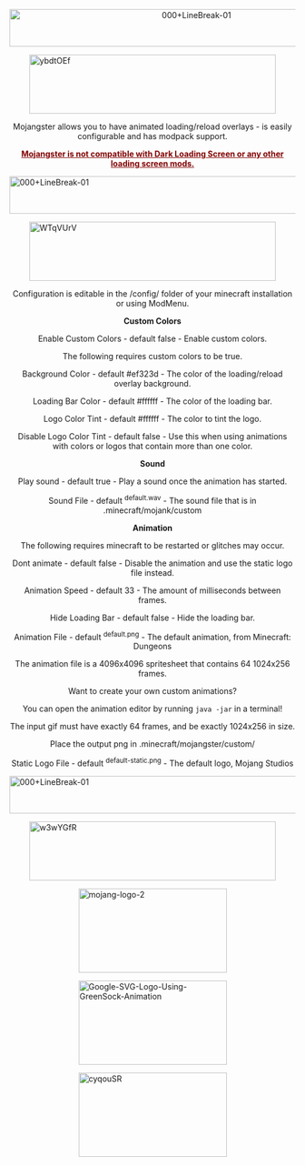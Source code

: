<p style="text-align: center;">
  <img style="display: block; margin-left: auto; margin-right: auto;" src="https://images.squarespace-cdn.com/content/v1/545a3f8ae4b09adaa34659fb/1422562530063-AFSVX9LC0JMDD2DUDD62/000+LineBreak-01.png?format=1500w" alt="000+LineBreak-01" width="643" height="66" />
</p>
<p> </p>
<p>
  <img style="display: block; margin-left: auto; margin-right: auto;" src="https://i.imgur.com/ybdtOEf.png" alt="ybdtOEf" width="434" height="104" />
</p>
<p> </p>
<p style="text-align: center;">Mojangster allows you to have animated loading/reload overlays - is easily configurable and has modpack support.</p>
<p style="text-align: center;">
  <span style="text-decoration: underline; color: #800000;">
    <strong>Mojangster is not compatible with Dark Loading Screen or any other loading screen mods.</strong>
  </span>
</p>
<p> </p>
<p>
  <img style="display: block; margin-left: auto; margin-right: auto;" src="https://images.squarespace-cdn.com/content/v1/545a3f8ae4b09adaa34659fb/1422562530063-AFSVX9LC0JMDD2DUDD62/000+LineBreak-01.png?format=1500w" alt="000+LineBreak-01" width="643" height="66" />
</p>
<p> </p>
<p>
  <img style="display: block; margin-left: auto; margin-right: auto;" src="https://i.imgur.com/WTqVUrV.png" alt="WTqVUrV" width="434" height="104" />
</p>
<p> </p>
<p style="text-align: center;">Configuration is editable in the /config/ folder of your minecraft installation or using ModMenu.</p>
<p style="text-align: center;"> </p>
<p style="text-align: center;"> </p>
<p style="text-align: center;">
  <strong>Custom Colors</strong>
</p>
<p style="text-align: center;">Enable Custom Colors - default false - Enable custom colors.</p>
<p style="text-align: center;">The following requires custom colors to be true.</p>
<p style="text-align: center;">Background Color - default #ef323d - The color of the loading/reload overlay background.</p>
<p style="text-align: center;">Loading Bar Color - default #ffffff - The color of the loading bar.</p>
<p style="text-align: center;">Logo Color Tint - default #ffffff - The color to tint the logo.</p>
<p style="text-align: center;">Disable Logo Color Tint - default false - Use this when using animations with colors or logos that contain more than one color.</p>
<p style="text-align: center;"> </p>
<p style="text-align: center;"> </p>
<p style="text-align: center;">
  <strong>Sound</strong>
</p>
<p style="text-align: center;">Play sound - default true - Play a sound once the animation has started.</p>
<p style="text-align: center;">Sound File - default  <sup>default.wav</sup> - The sound file that is in .minecraft/mojank/custom </p>
<p style="text-align: center;"> </p>
<p style="text-align: center;"> </p>
<p style="text-align: center;">
  <strong>Animation</strong>
</p>
<p style="text-align: center;">The following requires minecraft to be restarted or glitches may occur.</p>
<p style="text-align: center;">Dont animate - default false - Disable the animation and use the static logo file instead.</p>
<p style="text-align: center;">Animation Speed - default 33 - The amount of milliseconds between frames.</p>
<p style="text-align: center;">Hide Loading Bar - default false - Hide the loading bar.</p>
<p style="text-align: center;"> </p>
<p style="text-align: center;">Animation File - default  <sup>default.png</sup> - The default animation, from Minecraft: Dungeons </p>
<p style="text-align: center;">The animation file is a 4096x4096 spritesheet that contains 64 1024x256 frames.</p>
<p style="text-align: center;"> </p>
<p style="text-align: center;">Want to create your own custom animations?</p>
<p style="text-align: center;">You can open the animation editor by running  <code>java -jar</code> in a terminal! </p>
<p style="text-align: center;">The input gif must have exactly 64 frames, and be exactly 1024x256 in size.</p>
<p style="text-align: center;"> </p>
<p style="text-align: center;">Place the output png in .minecraft/mojangster/custom/</p>
<p style="text-align: center;">Static Logo File - default  <sup>default-static.png</sup> - The default logo, Mojang Studios </p>
<p> </p>
<p>
  <img style="display: block; margin-left: auto; margin-right: auto;" src="https://images.squarespace-cdn.com/content/v1/545a3f8ae4b09adaa34659fb/1422562530063-AFSVX9LC0JMDD2DUDD62/000+LineBreak-01.png?format=1500w" alt="000+LineBreak-01" width="643" height="66" />
</p>
<p> </p>
<p>
  <img style="display: block; margin-left: auto; margin-right: auto;" src="https://i.imgur.com/w3wYGfR.png" alt="w3wYGfR" width="434" height="104" />
</p>
<p> </p>
<p>
  <img style="display: block; margin-left: auto; margin-right: auto;" src="https://www.minecraft.net/content/dam/franchise/logos/mojang-logo-2.gif" alt="mojang-logo-2" width="261" height="148" />
</p>
<p> </p>
<p>
  <img style="display: block; margin-left: auto; margin-right: auto;" src="https://i2.wp.com/codemyui.com/wp-content/uploads/2019/10/Google-SVG-Logo-Using-GreenSock-Animation.gif?fit=880,440&ssl=1" alt="Google-SVG-Logo-Using-GreenSock-Animation" width="261" height="148" />
</p>
<p> </p>
<p>
  <img style="display: block; margin-left: auto; margin-right: auto;" src="https://i.imgur.com/cyqouSR.png" alt="cyqouSR" width="261" height="148" />
</p>
